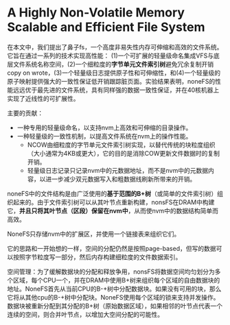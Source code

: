 # A Highly Non-Volatile Memory Scalable and Efficient File System

在本文中，我们提出了鼻子fs，一个高度非易失性内存可伸缩和高效的文件系统。它旨在通过一系列的技术实现高性能： (1)一个可扩展的轻量级命名集成VFS与底层文件系统名称空间，(2)一个细粒度的**字节单元文件索引树**避免冗余复制开销 copy on wrote，(3)一个轻量级日志提供原子性和可伸缩性，和(4)一个轻量级的原子映射提供强大的一致性保证低开销跟踪脏页面。实验结果表明，noneFS的性能远远优于最先进的文件系统，具有同样强的数据一致性保证，并在40核机器上实现了近线性的可扩展性。

主要的贡献：

- 一种专用的轻量级命名，以支持nvm上高效和可伸缩的目录操作。
- 一种轻量级的一致性机制，以提高文件系统在nvm上的操作性能。
  - NCOW由细粒度的字节单元文件索引树实现，以替代传统的块粒度组织（大小通常为4KB或更大），它的目的是消除COW更新文件数据时的复制开销。
  - 轻量级日志记录只记录nvm中的元数据地址，而不是nvm中的元数据内容，以进一步减少双元数据写入和粗数据线刷新所带来的开销。

noneFS中的文件结构是由广泛使用的**基于范围的B+树**（或简单的文件索引树）组织起来的。由于文件索引树可以从其叶节点重新构建，nonsFS在DRAM中构建它，**并且只将其叶节点（区段）保留在nvm中**，从而使nvm中的数据结构简单而高效。

NoneFS只存储nvm中的扩展区，并使用一个链接表来组织它们。

它的思路和一开始想的一样，空间的分配仍然是按照page-based，但写的数据可以按照字节粒度写一部分，然后内存构建细粒度的文件数据索引。

空间管理：为了缓解数据块的分配和释放争用，nonsFS将数据空间均匀划分为多个区域，每个CPU一个，并在DRAM中使用B+树来组织每个区域的自由数据块的地址。NoneFS首先从当前CPU的B-+树中分配数据块。如果没有可用的块，那么它将从其他cpu的B-+树中分配块。NoneFS使用每个区域的锁来支持并发操作。数据块被重新分配到其分配的B+树（原始数据区域），如果相邻的叶节点代表一个连续的空间，则合并叶节点，以增加大空间分配的可能性。

